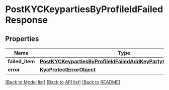 # PostKYCKeypartiesByProfileIdFailedResponse

## Properties
Name | Type | Description | Notes
------------ | ------------- | ------------- | -------------
**failed_item** | [**PostKYCKeypartiesByProfileIdFailedAddKeyPartyContractResponse**](PostKYCKeypartiesByProfileIdFailedAddKeyPartyContractResponse.md) |  | [optional] 
**error** | [**KycProtectErrorObject**](KycProtectErrorObject.md) |  | [optional] 

[[Back to Model list]](../README.md#documentation-for-models) [[Back to API list]](../README.md#documentation-for-api-endpoints) [[Back to README]](../README.md)

